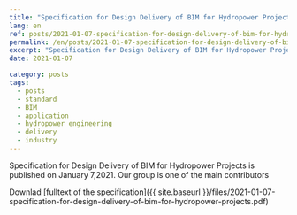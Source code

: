 ```yaml
---
title: "Specification for Design Delivery of BIM for Hydropower Projects is Published"
lang: en
ref: posts/2021-01-07-specification-for-design-delivery-of-bim-for-hydropower-projects-issued
permalink: /en/posts/2021-01-07-specification-for-design-delivery-of-bim-for-hydropower-projects-issued
excerpt: "Specification for Design Delivery of BIM for Hydropower Projects is Published, our group is one of the main contributors"
date: 2021-01-07

category: posts
tags:
  - posts
  - standard
  - BIM
  - application
  - hydropower engineering
  - delivery
  - industry
---
```


Specification for Design Delivery of BIM for Hydropower Projects is published on January 7,2021. Our group is one of the main contributors

Downlad [fulltext of the specification]({{ site.baseurl }}/files/2021-01-07-specification-for-design-delivery-of-bim-for-hydropower-projects.pdf)
